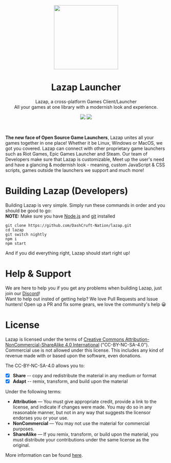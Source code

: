 <p align="center">
<a href="#" target="_blank"><img src="https://media.discordapp.net/attachments/910422768045133869/914878042508251156/icon.png" width="200px" height="auto"/></a>
</p>

<h1 align="center">
  Lazap Launcher
</h1>

<p align="center">
  Lazap, a cross-platform Games Client/Launcher <br>
  All your games at one library with a modernish look and experience.
</p>

<p align="center">
  <img src="https://img.shields.io/badge/Made%20Using-JavaScript%20%26%20%E2%9D%A4-green">
  <a href="https://dashcruft.com/discord">
    <img src="https://discordapp.com/api/guilds/644764850706448384/embed.png">
  </a>
</p>

<br>

**The new face of Open Source Game Launchers**, Lazap unites all your games together in one place! Whether it be Linux, Windows or MacOS, we got you covered. Lazap can connect with other proprietary game launchers such as Riot Games, Epic Games Launcher and Steam. Our team of Developers make sure that Lazap is customizable, Meet up the user's need and have a glancing & modernish look - meaning, custom JavaScript & CSS scripts, games outside the launchers we support and much more!

# Building Lazap (Developers)
Building Lazap is very simple. Simply run these commands in order and you should be good to go:<br>
__NOTE:__ Make sure you have [Node.js](https://nodejs.org/en/download/) and [git](https://git-scm.com/) installed
```
git clone https://github.com/DashCruft-Nation/lazap.git
cd lazap
git switch nightly
npm i
npm start
```
And if you did everything right, Lazap should start right up!

# Help & Support
We are here to help you if you get any problems when building Lazap, just join our [Discord](https://discord.gg/DashCruft)!<br>
Want to help out insted of getting help? We love Pull Requests and Issue hunters! Open up a PR and fix some gears, we love the community's help 😀

# License
Lazap is licensed under the terms of [Creative Commons Attribution-NonCommercial-ShareAlike 4.0 International](https://github.com/DashCruft-Nation/lazap/blob/main/LICENSE.md) ("CC-BY-NC-SA-4.0"). Commercial use is not allowed under this license. This includes any kind of revenue made with or based upon the software, even donations.

The CC-BY-NC-SA-4.0 allows you to:
- [x] **Share** -- copy and redistribute the material in any medium or format
- [x] **Adapt** -- remix, transform, and build upon the material

Under the following terms:
- **Attribution** — You must give appropriate credit, provide a link to the license, and indicate if changes were made. You may do so in any reasonable manner, but not in any way that suggests the licensor endorses you or your use.
- **NonCommercial** — You may not use the material for commercial purposes. 
- **ShareAlike** — If you remix, transform, or build upon the material, you must distribute your contributions under the same license as the original.

More information can be found [here](https://creativecommons.org/licenses/by-nc-sa/4.0/).
